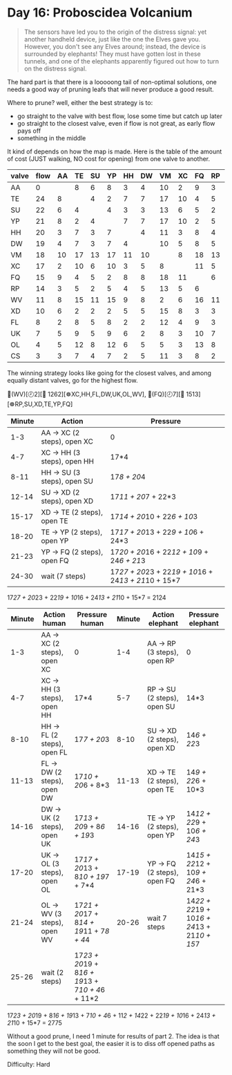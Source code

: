 # Day 16: Proboscidea Volcanium 

> The sensors have led you to the origin of the distress signal: yet another handheld device, 
> just like the one the Elves gave you. However, you don't see any Elves around; instead, 
> the device is surrounded by elephants! They must have gotten lost in these tunnels, 
> and one of the elephants apparently figured out how to turn on the distress signal.

The hard part is that there is a looooong tail of non-optimal solutions, one needs a good way of 
pruning leafs that will never produce a good result.

Where to prune? well, either the best strategy is to:

- go straight to the valve with best flow, lose some time but catch up later
- go straight to the closest valve, even if flow is not great, as early flow pays off
- something in the middle

It kind of depends on how the map is made. Here is the table of the amount of cost (JUST walking, NO cost for opening)
from one valve to another.

| valve | flow | AA  | TE  | SU  | YP  | HH  | DW  | VM  | XC  | FQ  | RP  | WV  | XD  | FL  | UK  | OL  | CS   |
|-------|------|-----|-----|-----|-----|-----|-----|-----|-----|-----|-----|-----|-----|-----|-----|-----|------|
| AA    | 0    |     | 8   | 6   | 8   | 3   | 4   | 10  | 2   | 9   | 3   | 8   | 6   | 2   | 5   | 5   | 3    |
| TE    | 24   | 8   |     | 4   | 2   | 7   | 7   | 17  | 10  | 4   | 5   | 15  | 2   | 8   | 9   | 12  | 7    |
| SU    | 22   | 6   | 4   |     | 4   | 3   | 3   | 13  | 6   | 5   | 2   | 11  | 2   | 5   | 5   | 8   | 4    |
| YP    | 21   | 8   | 2   | 4   |     | 7   | 7   | 17  | 10  | 2   | 5   | 15  | 2   | 8   | 9   | 12  | 7    |
| HH    | 20   | 3   | 7   | 3   | 7   |     | 4   | 11  | 3   | 8   | 4   | 9   | 5   | 2   | 6   | 6   | 2    |
| DW    | 19   | 4   | 7   | 3   | 7   | 4   |     | 10  | 5   | 8   | 5   | 8   | 5   | 2   | 2   | 5   | 5    |
| VM    | 18   | 10  | 17  | 13  | 17  | 11  | 10  |     | 8   | 18  | 13  | 2   | 15  | 12  | 8   | 5   | 11   |
| XC    | 17   | 2   | 10  | 6   | 10  | 3   | 5   | 8   |     | 11  | 5   | 6   | 8   | 4   | 3   | 3   | 3    |
| FQ    | 15   | 9   | 4   | 5   | 2   | 8   | 8   | 18  | 11  |     | 6   | 16  | 3   | 9   | 10  | 13  | 8    |
| RP    | 14   | 3   | 5   | 2   | 5   | 4   | 5   | 13  | 5   | 6   |     | 11  | 3   | 3   | 7   | 8   | 2    |
| WV    | 11   | 8   | 15  | 11  | 15  | 9   | 8   | 2   | 6   | 16  | 11  |     | 13  | 10  | 6   | 3   | 9    |
| XD    | 10   | 6   | 2   | 2   | 2   | 5   | 5   | 15  | 8   | 3   | 3   | 13  |     | 6   | 7   | 10  | 5    |
| FL    | 8    | 2   | 8   | 5   | 8   | 2   | 2   | 12  | 4   | 9   | 3   | 10  | 6   |     | 4   | 7   | 3    |
| UK    | 7    | 5   | 9   | 5   | 9   | 6   | 2   | 8   | 3   | 10  | 7   | 6   | 7   | 4   |     | 3   | 6    |
| OL    | 4    | 5   | 12  | 8   | 12  | 6   | 5   | 5   | 3   | 13  | 8   | 3   | 10  | 7   | 3   |     | 6    |
| CS    | 3    | 3   | 7   | 4   | 7   | 2   | 5   | 11  | 3   | 8   | 2   | 9   | 5   | 3   | 6   | 6   |      |



The winning strategy looks like going for the closest valves, and among equally distant valves, go for the highest flow.

👨(WV)[🕗2][💨 1262][☸️XC,HH,FL,DW,UK,OL,WV], 🐘(FQ)[🕗7][💨 1513][☸️RP,SU,XD,TE,YP,FQ]

 | Minute | Action                      | Pressure                                            |
 |-----------------------------|-------------------------------------|-----------------------------------------------------|       
 | 1-3    | AA -> XC (2 steps), open XC | 0                                                   |
 | 4-7    | XC -> HH (3 steps), open HH | 17*4                                                |  
 | 8-11   | HH -> SU (3 steps), open SU | 17*8 + 20*4                                         |  
 | 12-14  | SU -> XD (2 steps), open XD | 17*11 + 20*7 + 22*3                                 |  
 | 15-17  | XD -> TE (2 steps), open TE | 17*14 + 20*10 + 22*6 + 10*3                         |  
 | 18-20  | TE -> YP (2 steps), open YP | 17*17 + 20*13 + 22*9 + 10*6 + 24*3                  |  
 | 21-23  | YP -> FQ (2 steps), open FQ | 17*20 + 20*16 + 22*12 + 10*9 + 24*6 + 21*3          |  
 | 24-30  | wait (7 steps)              | 17*27 + 20*23 + 22*19 + 10*16 + 24*13 + 21*10 + 15*7|  

17*27 + 20*23 + 22*19 + 10*16 + 24*13 + 21*10 + 15*7 = 2124

| Minute | Action  human               | Pressure human                                   | Minute | Action elephant             | Pressure elephant                            |
|--------|-----------------------------|--------------------------------------------------|--------|-----------------------------|----------------------------------------------|    
| 1-3    | AA -> XC (2 steps), open XC | 0                                                | 1-4    | AA -> RP (3 steps), open RP | 0                                            |
| 4-7    | XC -> HH (3 steps), open HH | 17*4                                             | 5-7    | RP -> SU (2 steps), open SU | 14*3                                         |
| 8-10   | HH -> FL (2 steps), open FL | 17*7 + 20*3                                      | 8-10   | SU -> XD (2 steps), open XD | 14*6 + 22*3                                  |
| 11-13  | FL -> DW (2 steps), open DW | 17*10 + 20*6 + 8*3                               | 11-13  | XD -> TE (2 steps), open TE | 14*9 + 22*6 + 10*3                           |
| 14-16  | DW -> UK (2 steps), open UK | 17*13 + 20*9 + 8*6 + 19*3                        | 14-16  | TE -> YP (2 steps), open YP | 14*12 + 22*9 + 10*6 + 24*3                   |
| 17-20  | UK -> OL (3 steps), open OL | 17*17 + 20*13 + 8*10 + 19*7 + 7*4                | 17-19  | YP -> FQ (2 steps), open FQ | 14*15 + 22*12 + 10*9 + 24*6 + 21*3           |
| 21-24  | OL -> WV (3 steps), open WV | 17*21 + 20*17 + 8*14 + 19*11 + 7*8 + 4*4         | 20-26  | wait 7 steps                | 14*22 + 22*19 + 10*16 + 24*13 + 21*10 + 15*7 |
| 25-26  | wait (2 steps)              | 17*23 + 20*19 + 8*16 + 19*13 + 7*10 + 4*6 + 11*2 |        |                             |                                              | 

17*23 + 20*19 + 8*16 + 19*13 + 7*10 + 4*6 + 11*2 + 14*22 + 22*19 + 10*16 + 24*13 + 21*10 + 15*7 = 2775

Without a good prune, I need 1 minute for results of part 2. The idea is that the soon I get to the best goal, the 
easier it is to diss off opened paths as something they will not be good. 



Difficulty: Hard